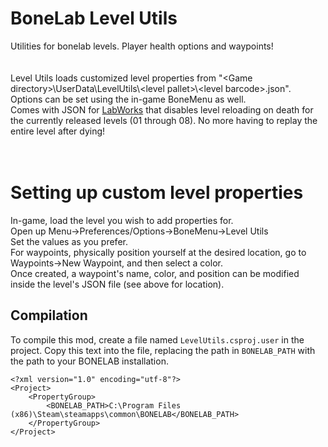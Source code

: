 # BoneLab Level Utils
Utilities for bonelab levels. Player health options and waypoints!<br/>
<br/>
<br/>
Level Utils loads customized level properties from "\<Game directory\>\\UserData\\LevelUtils\\\<level pallet\>\\\<level barcode\>.json".<br/>
Options can be set using the in-game BoneMenu as well.<br/>
Comes with JSON for [LabWorks](https://mod.io/g/bonelab/m/boneworks) that disables level reloading on death for the currently released levels (01 through 08). No more having to replay the entire level after dying!<br/>
<br/>
<br/>
# Setting up custom level properties
In-game, load the level you wish to add properties for.<br/>
Open up Menu->Preferences/Options->BoneMenu->Level Utils<br/>
Set the values as you prefer.<br/>
For waypoints, physically position yourself at the desired location, go to Waypoints->New Waypoint, and then select a color.<br/>
Once created, a waypoint's name, color, and position can be modified inside the level's JSON file (see above for location).<br/>

## Compilation

To compile this mod, create a file named `LevelUtils.csproj.user` in the
project. Copy this text into the file, replacing the path in `BONELAB_PATH` with
the path to your BONELAB installation.
```
<?xml version="1.0" encoding="utf-8"?>
<Project>
    <PropertyGroup>
        <BONELAB_PATH>C:\Program Files (x86)\Steam\steamapps\common\BONELAB</BONELAB_PATH>
    </PropertyGroup>
</Project>
```
<br/>
<br/>

